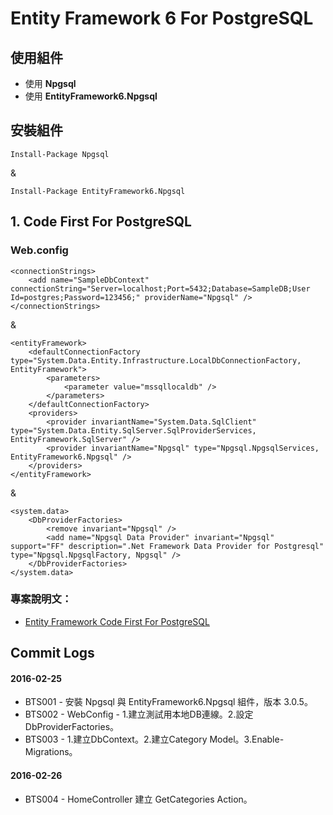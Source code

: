 # Entity Framework 6 For PostgreSQL

## 使用組件

* 使用 **Npgsql**
* 使用 **EntityFramework6.Npgsql**


## 安裝組件

	Install-Package Npgsql

&

	Install-Package EntityFramework6.Npgsql


## 1. Code First For PostgreSQL


### Web.config

	<connectionStrings>
        <add name="SampleDbContext" connectionString="Server=localhost;Port=5432;Database=SampleDB;User Id=postgres;Password=123456;" providerName="Npgsql" />
    </connectionStrings>

&

	<entityFramework>
        <defaultConnectionFactory type="System.Data.Entity.Infrastructure.LocalDbConnectionFactory, EntityFramework">
            <parameters>
                <parameter value="mssqllocaldb" />
            </parameters>
        </defaultConnectionFactory>
        <providers>
            <provider invariantName="System.Data.SqlClient" type="System.Data.Entity.SqlServer.SqlProviderServices, EntityFramework.SqlServer" />
            <provider invariantName="Npgsql" type="Npgsql.NpgsqlServices, EntityFramework6.Npgsql" />
        </providers>
    </entityFramework>

&

	<system.data>
        <DbProviderFactories>
            <remove invariant="Npgsql" />
            <add name="Npgsql Data Provider" invariant="Npgsql" support="FF" description=".Net Framework Data Provider for Postgresql" type="Npgsql.NpgsqlFactory, Npgsql" />
        </DbProviderFactories>
    </system.data>


### 專案說明文：
* [Entity Framework Code First For PostgreSQL](https://dotblogs.com.tw/wuanunet/2016/02/26/entity-framework-code-first-postgresql)


## Commit Logs

#### 2016-02-25
* BTS001 - 安裝 Npgsql 與 EntityFramework6.Npgsql 組件，版本 3.0.5。
* BTS002 - WebConfig - 1.建立測試用本地DB連線。2.設定DbProviderFactories。
* BTS003 - 1.建立DbContext。2.建立Category Model。3.Enable-Migrations。

#### 2016-02-26
* BTS004 - HomeController 建立 GetCategories Action。